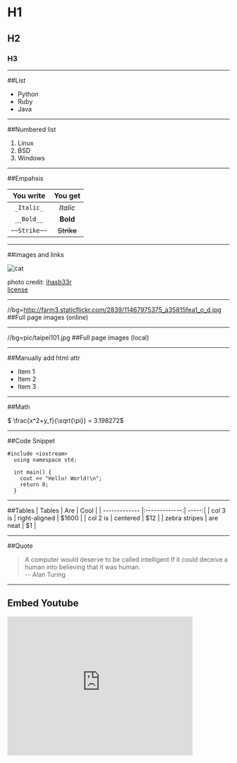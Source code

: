 # H1
## H2
### H3

---

##List
* Python
* Ruby
* Java

---

##Numbered list
1. Linux
2. BSD
3. Windows

---

##Empahsis


|   You write  |   You get   | 
|:------------:|:----------:| 
|  `_Italic_`  |  _Italic_  |
|  `__Bold__`  |  __Bold__  |
| `~~Strike~~` | ~~Strike~~ |



---

##images and links

![cat](http://farm4.staticflickr.com/3117/2573196546_0c3133104a.jpg)

photo credit: [ihasb33r](http://www.flickr.com/photos/ihasb33r/2573196546/)  
[license](http://creativecommons.org/licenses/by-sa/2.0/deed.zh)

---
//bg=http://farm3.staticflickr.com/2839/11467975375_a35815fea1_o_d.jpg
##Full page images (online)

---

//bg=pic/taipei101.jpg
##Full page images (local)

---

##Manually add html attr

<!-- .slide: data-background="#ff0000" -->

* Item 1 <!-- .element: class="fragment" data-fragment-index="1" -->
* Item 2 <!-- .element: class="fragment" data-fragment-index="2" -->
* Item 3 <!-- .element: class="fragment" data-fragment-index="3" -->

---

##Math

$ \frac{x^2+y_f}{\sqrt{\pi}} = 3.198272$

---

##Code Snippet

```
#include <iostream> 
  using namespace std; 

  int main() { 
    cout << "Hello! World!\n"; 
    return 0; 
  }
```

---

##Tables
| Tables        | Are           | Cool  |
| ------------- |:-------------:| -----:|
| col 3 is      | right-aligned | $1600 |
| col 2 is      | centered      |   $12 |
| zebra stripes | are neat      |    $1 |

---

##Quote

> A computer would deserve to be called intelligent if it could deceive a human into believing that it was human.  
> -- Alan Turing

---

## Embed Youtube

<iframe width="420" height="315" src="https://www.youtube.com/embed/GRW8mv3GnDA" frameborder="0" allowfullscreen></iframe>

